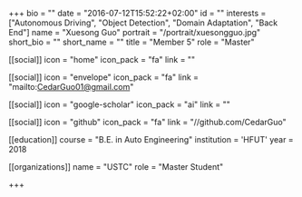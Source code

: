 +++
bio = ""
date = "2016-07-12T15:52:22+02:00"
id = ""
interests = ["Autonomous Driving", "Object Detection", "Domain Adaptation", "Back End"]
name = "Xuesong Guo"
portrait = "/portrait/xuesongguo.jpg"
short_bio = ""
short_name = ""
title = "Member 5"
role = "Master"

[[social]]
    icon = "home"
    icon_pack = "fa"
    link = ""

[[social]]
    icon = "envelope"
    icon_pack = "fa"
    link = "mailto:CedarGuo01@gmail.com"

[[social]]
    icon = "google-scholar"
    icon_pack = "ai"
    link = ""

[[social]]
    icon = "github"
    icon_pack = "fa"
    link = "//github.com/CedarGuo"

[[education]]
    course = "B.E. in Auto Engineering"
    institution = 'HFUT'
    year = 2018

[[organizations]]
    name = "USTC"
    role = "Master Student"

+++
